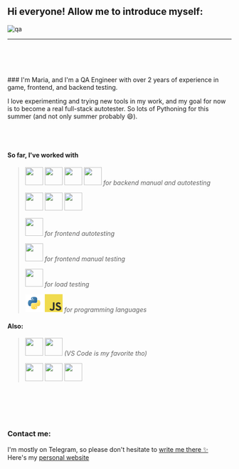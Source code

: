 ## Hi everyone! Allow me to introduce myself:

![qa](https://github.com/MariaChik/MariaChik/assets/131902195/780486b4-c5ed-407d-8a22-48224f2cdcbe)

---


<br/>
<br/>
<br/>
<br/>
### I'm Maria, and I'm a QA Engineer with over 2 years of experience in game, frontend, and backend testing.

I love experimenting and trying new tools in my work, and my goal for now is to become a real full-stack autotester. So lots of Pythoning for this summer (and not only summer probably 😄).
<br/>
<br/>
<br/>
<br/>



#### So far, I've worked with 
> <code><img height="40" width="40" src="https://img.uxwing.com/wp-content/themes/uxwing/download/brands-social-media/postman-icon.png"></code>
<code><img height="40" width="40" src="https://cdn.icon-icons.com/icons2/1381/PNG/512/soapui_93772.png"></code>
<code><img height="40" width="40" src="https://user-images.githubusercontent.com/15472/41327135-e4bf090c-6eca-11e8-9b76-032e8e2b0707.png"></code>
<code><img height="40" width="40" src="https://avatars.githubusercontent.com/u/7658037?s=280&v=4"></code> _for backend manual and autotesting_
>
> <code><img height="40" width="40" src="https://asset.brandfetch.io/idIq_kF0rb/idv3zwmSiY.jpeg"></code>
<code><img height="40" width="40" src="https://upload.wikimedia.org/wikipedia/commons/d/d5/Selenium_Logo.png"></code>
<code><img height="40" width="40" src="https://upload.wikimedia.org/wikipedia/commons/thumb/b/ba/Pytest_logo.svg/2048px-Pytest_logo.svg.png"></code>
>
> <code><img height="40" width="40" src="https://upload.wikimedia.org/wikipedia/commons/2/2c/Requests-logo.png"></code> _for frontend autotesting_
>
> <code><img height="40" width="40" src="https://cdn.icon-icons.com/icons2/2552/PNG/512/chrome_devtools_browser_logo_icon_153005.png"></code> _for frontend manual testing_
>
><code><img height="40" width="40" src="https://techstack.boltcode.io/wp-content/uploads/2022/12/8k044akj7cl7kfdh-JmeterPlugins_140px@2x.png"></code> _for load testing_
>
> <code><img height="40" width="40" src="https://raw.githubusercontent.com/github/explore/80688e429a7d4ef2fca1e82350fe8e3517d3494d/topics/python/python.png"></code>
  <code><img height="40" width="40" src="https://raw.githubusercontent.com/github/explore/80688e429a7d4ef2fca1e82350fe8e3517d3494d/topics/javascript/javascript.png"></code> _for programming languages_
 

#### Also:
> <code><img height="40" width="40" src="https://upload.wikimedia.org/wikipedia/commons/thumb/9/9a/Visual_Studio_Code_1.35_icon.svg/2048px-Visual_Studio_Code_1.35_icon.svg.png"></code>
<code><img height="40" width="40" src="https://upload.wikimedia.org/wikipedia/commons/thumb/1/1d/PyCharm_Icon.svg/1200px-PyCharm_Icon.svg.png"></code> _(VS Code is my favorite tho)_
>
> <code><img height="40" width="40" src="https://git-scm.com/images/logos/downloads/Git-Icon-1788C.png"></code>
<code><img height="40" width="40" src="https://upload.wikimedia.org/wikipedia/commons/a/af/PowerShell_Core_6.0_icon.png"></code>
<code><img height="40" width="40" src="https://w7.pngwing.com/pngs/79/202/png-transparent-computer-icons-computer-terminal-cmd-exe-command-terminal-miscellaneous-angle-rectangle-thumbnail.png"></code>
<br/>
<br/>
<br/>
<br/>

### Contact me:
I'm mostly on Telegram, so please don't hesitate to [write me there ✨](https://t.me/maria_nemo "write me there")
<br/>
Here's my [personal website](https://mariachik.github.io/index%20gb.html "personal website")
